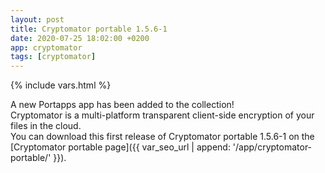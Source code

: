 ```yaml
---
layout: post
title: Cryptomator portable 1.5.6-1
date: 2020-07-25 18:02:00 +0200
app: cryptomator
tags: [cryptomator]
---
```

{% include vars.html %}

A new Portapps app has been added to the collection!<br />
Cryptomator is a multi-platform transparent client-side encryption of your files in the cloud.<br />
You can download this first release of Cryptomator portable 1.5.6-1 on the [Cryptomator portable page]({{ var_seo_url | append: '/app/cryptomator-portable/' }}).